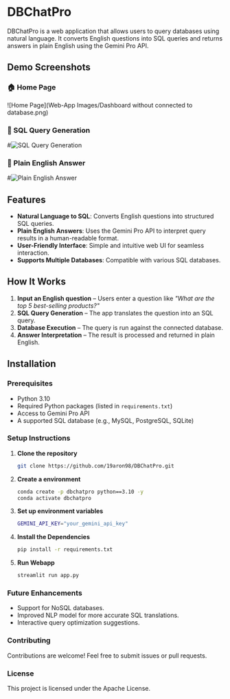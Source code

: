 # DBChatPro

DBChatPro is a web application that allows users to query databases using natural language. It converts English questions into SQL queries and returns answers in plain English using the Gemini Pro API.

## Demo Screenshots

### 🏠 Home Page  
![Home Page](Web-App Images/Dashboard without connected to database.png)

### 📜 SQL Query Generation  
#![SQL Query Generation](images/sql_query_generation.png)

### 📝 Plain English Answer  
#![Plain English Answer](images/plain_english_answer.png)

## Features

- **Natural Language to SQL**: Converts English questions into structured SQL queries.
- **Plain English Answers**: Uses the Gemini Pro API to interpret query results in a human-readable format.
- **User-Friendly Interface**: Simple and intuitive web UI for seamless interaction.
- **Supports Multiple Databases**: Compatible with various SQL databases.

## How It Works

1. **Input an English question** – Users enter a question like _"What are the top 5 best-selling products?"_
2. **SQL Query Generation** – The app translates the question into an SQL query.
3. **Database Execution** – The query is run against the connected database.
4. **Answer Interpretation** – The result is processed and returned in plain English.

## Installation

### Prerequisites

- Python 3.10
- Required Python packages (listed in `requirements.txt`)
- Access to Gemini Pro API
- A supported SQL database (e.g., MySQL, PostgreSQL, SQLite)

### Setup Instructions

1. **Clone the repository**
   ```bash
   git clone https://github.com/19aron98/DBChatPro.git
   ```
2. **Create a environment**
   ```bash
   conda create -p dbchatpro python==3.10 -y
   conda activate dbchatpro
   ```
3. **Set up environment variables**
   ```bash
   GEMINI_API_KEY="your_gemini_api_key"
   ```
4. **Install the Dependencies**
   ```bash
   pip install -r requirements.txt
   ```
5. **Run Webapp**
   ```bash
   streamlit run app.py
   ```
### Future Enhancements
- Support for NoSQL databases.
- Improved NLP model for more accurate SQL translations.
- Interactive query optimization suggestions.

### Contributing
Contributions are welcome! Feel free to submit issues or pull requests.

### License
This project is licensed under the Apache License.

